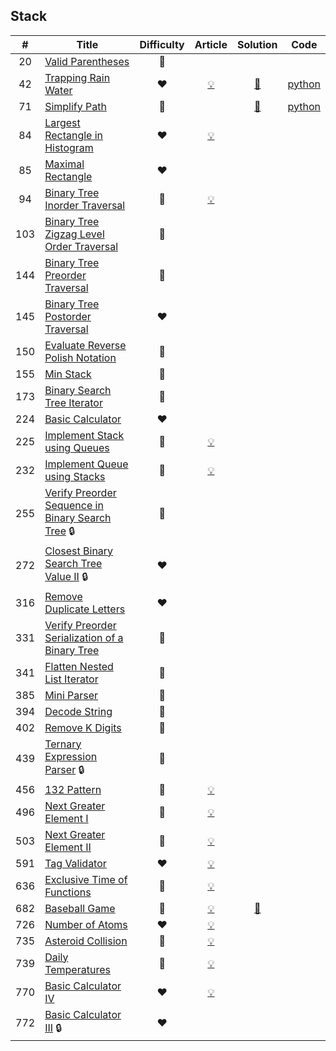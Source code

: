 
## Stack

|#|Title|Difficulty|Article|Solution|Code|
|:---:|---|:---:|:---:|:---:|:---:|
|20|[Valid Parentheses](https://leetcode.com/problems/valid-parentheses) |💚||||
|42|[Trapping Rain Water](https://leetcode.com/problems/trapping-rain-water) |❤️|[💡](https://leetcode.com/articles/trapping-rain-water)|[📜](.././solutions/42.%20Trapping%20Rain%20Water.md)|[python](.././python/42.%20Trapping%20Rain%20Water.py)|
|71|[Simplify Path](https://leetcode.com/problems/simplify-path) |🧡||[📜](.././solutions/71.%20Simplify%20Path.md)|[python](.././python/71.%20Simplify%20Path.py)|
|84|[Largest Rectangle in Histogram](https://leetcode.com/problems/largest-rectangle-in-histogram) |❤️|[💡](https://leetcode.com/articles/largest-rectangle-histogram)|||
|85|[Maximal Rectangle](https://leetcode.com/problems/maximal-rectangle) |❤️||||
|94|[Binary Tree Inorder Traversal](https://leetcode.com/problems/binary-tree-inorder-traversal) |🧡|[💡](https://leetcode.com/articles/binary-tree-inorder-traversal)|||
|103|[Binary Tree Zigzag Level Order Traversal](https://leetcode.com/problems/binary-tree-zigzag-level-order-traversal) |🧡||||
|144|[Binary Tree Preorder Traversal](https://leetcode.com/problems/binary-tree-preorder-traversal) |🧡||||
|145|[Binary Tree Postorder Traversal](https://leetcode.com/problems/binary-tree-postorder-traversal) |❤️||||
|150|[Evaluate Reverse Polish Notation](https://leetcode.com/problems/evaluate-reverse-polish-notation) |🧡||||
|155|[Min Stack](https://leetcode.com/problems/min-stack) |💚||||
|173|[Binary Search Tree Iterator](https://leetcode.com/problems/binary-search-tree-iterator) |🧡||||
|224|[Basic Calculator](https://leetcode.com/problems/basic-calculator) |❤️||||
|225|[Implement Stack using Queues](https://leetcode.com/problems/implement-stack-using-queues) |💚|[💡](https://leetcode.com/articles/implement-stack-using-queues)|||
|232|[Implement Queue using Stacks](https://leetcode.com/problems/implement-queue-using-stacks) |💚|[💡](https://leetcode.com/articles/implement-queue-using-stacks)|||
|255|[Verify Preorder Sequence in Binary Search Tree](https://leetcode.com/problems/verify-preorder-sequence-in-binary-search-tree) 🔒|🧡||||
|272|[Closest Binary Search Tree Value II](https://leetcode.com/problems/closest-binary-search-tree-value-ii) 🔒|❤️||||
|316|[Remove Duplicate Letters](https://leetcode.com/problems/remove-duplicate-letters) |❤️||||
|331|[Verify Preorder Serialization of a Binary Tree](https://leetcode.com/problems/verify-preorder-serialization-of-a-binary-tree) |🧡||||
|341|[Flatten Nested List Iterator](https://leetcode.com/problems/flatten-nested-list-iterator) |🧡||||
|385|[Mini Parser](https://leetcode.com/problems/mini-parser) |🧡||||
|394|[Decode String](https://leetcode.com/problems/decode-string) |🧡||||
|402|[Remove K Digits](https://leetcode.com/problems/remove-k-digits) |🧡||||
|439|[Ternary Expression Parser](https://leetcode.com/problems/ternary-expression-parser) 🔒|🧡||||
|456|[132 Pattern](https://leetcode.com/problems/132-pattern) |🧡|[💡](https://leetcode.com/articles/132-pattern)|||
|496|[Next Greater Element I](https://leetcode.com/problems/next-greater-element-i) |💚|[💡](https://leetcode.com/articles/greater-element-i)|||
|503|[Next Greater Element II](https://leetcode.com/problems/next-greater-element-ii) |🧡|[💡](https://leetcode.com/articles/next-greater-element-ii)|||
|591|[Tag Validator](https://leetcode.com/problems/tag-validator) |❤️|[💡](https://leetcode.com/articles/tag-validator)|||
|636|[Exclusive Time of Functions](https://leetcode.com/problems/exclusive-time-of-functions) |🧡|[💡](https://leetcode.com/articles/exclusive-time-of-functions)|||
|682|[Baseball Game](https://leetcode.com/problems/baseball-game) |💚|[💡](https://leetcode.com/articles/baseball-game)|[📜](.././solutions/682.%20Baseball%20Game.md)||
|726|[Number of Atoms](https://leetcode.com/problems/number-of-atoms) |❤️|[💡](https://leetcode.com/articles/number-of-atoms)|||
|735|[Asteroid Collision](https://leetcode.com/problems/asteroid-collision) |🧡|[💡](https://leetcode.com/articles/asteroid-collision)|||
|739|[Daily Temperatures](https://leetcode.com/problems/daily-temperatures) |🧡|[💡](https://leetcode.com/articles/daily-temperatures)|||
|770|[Basic Calculator IV](https://leetcode.com/problems/basic-calculator-iv) |❤️|[💡](https://leetcode.com/articles/basic-calculator-iv)|||
|772|[Basic Calculator III](https://leetcode.com/problems/basic-calculator-iii) 🔒|❤️||||

